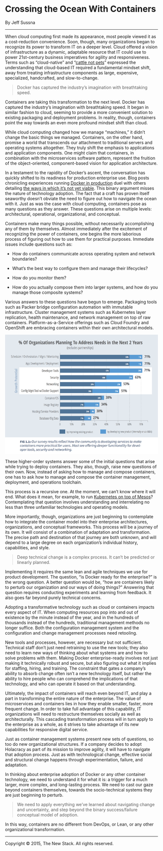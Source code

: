 # Crossing the Ocean With Containers
By Jeff Sussna

---
  
When cloud computing first made its appearance, most people viewed it as a cost-reduction convenience. Soon, though, many organizations began to recognize its power to transform IT on a deeper level. Cloud offered a vision of infrastructure as a dynamic, adaptable resource that IT could use to power 21st-century business imperatives for agility and responsiveness. Terms such as “cloud-native” and “[cattle not pets](http://thenewstack.io/pets-and-cattle-symbolize-servers-so-what-does-that-make-containers-chickens/)” expressed the understanding that cloud-based IT required a fundamental mindset shift, away from treating infrastructure components as large, expensive, specialized, handcrafted, and slow-to-change.

>  Docker has captured the industry’s imagination with breathtaking speed.

Containers are taking this transformation to the next level. Docker has captured the industry’s imagination with breathtaking speed. It began in similar fashion to cloud, seeming to provide a more convenient solution to existing packaging and deployment problems. In reality, though, containers point the way towards an even more profound mindset shift than cloud. 

While cloud computing changed how we manage “machines,” it didn’t change the basic things we managed. Containers, on the other hand, promise a world that transcends our attachment to traditional servers and operating systems altogether. They truly shift the emphasis to applications and application components. One might claim that containers, in combination with the microservices software pattern, represent the fruition of the object-oriented, component-based vision for application architecture. 

In a testament to the rapidity of Docker’s ascent, the conversation has quickly shifted to its readiness for production enterprise use. Blog posts chronicling experiences running [Docker in production](http://thenewstack.io/now-in-beta-rancher-labs-runs-docker-natively-in-production/) duel with others detailing [the ways in which it’s not yet viable](http://thenewstack.io/docker-production-environment-four-recent-examples-two-thumbs-no-go/). This binary argument misses the nature of technology adoption. The fact that a craft has proven itself seaworthy doesn’t obviate the need to figure out how to navigate the ocean with it. Just as was the case with cloud computing, containers pose as many questions as they answer. These questions arise on multiple levels: architectural, operational, organizational, and conceptual.

Containers make many things possible, without necessarily accomplishing any of them by themselves. Almost immediately after the excitement of recognizing the power of containers, one begins the more laborious process of figuring out how to use them for practical purposes. Immediate issues include questions such as:


* How do containers communicate across operating system and network boundaries? 

* What’s the best way to configure them and manage their lifecycles? 

* How do you monitor them? 

* How do you actually compose them into larger systems, and how do you manage those composite systems?

Various answers to these questions have begun to emerge. Packaging tools such as Packer bridge configuration automation with immutable infrastructure. Cluster management systems such as Kubernetes layer replication, health maintenance, and network management on top of raw containers. Platform-as-a-Service offerings such as Cloud Foundry and OpenShift are embracing containers within their own architectural models. 

![Percent of Organizations Planning to Address IT Needs](resource/CrossingTheOceanWithContainers/PercentOfOrganizationsPlanningToAddressNeeds_800.png)

These higher-order systems answer some of the initial questions that arise while trying to deploy containers. They also, though, raise new questions of their own. Now, instead of asking how to manage and compose containers, one has to ask how to manage and compose the container management, deployment, and operations toolchain.

This process is a recursive one. At the moment, we can’t know where it will end. What does it mean, for example, to run [Kubernetes on top of Mesos](http://thenewstack.io/mesosphere-now-includes-kubernetes-for-managing-clustered-containers/)? Contemplating that question involves understanding and interrelating no less than three unfamiliar technologies and operating models. 

More importantly, though, organizations are just beginning to contemplate how to integrate the container model into their enterprise architectures, organizations, and conceptual frameworks. This process will be a journey of its own. It will consist of a combination of adaptation and transformation. The precise path and destination of that journey are both unknown, and will depend to a large degree on each organization’s individual history, capabilities, and style.

>Deep technical change is a complex process. It can’t be predicted or linearly planned. 

Implementing it requires the same lean and agile techniques we use for product development. The question, “is Docker ready for the enterprise?” is the wrong question. A better question would be, “how are containers likely to perturb our organization and our ways of doing things?” Answering that question requires conducting experiments and learning from feedback. It also goes far beyond purely technical concerns. 

Adopting a transformative technology such as cloud or containers impacts every aspect of IT. When computing resources pop into and out of existence by the minute instead of the year, and in the hundreds of thousands instead of the hundreds, traditional management methods no longer suffice. Both the configuration management system and the configuration and change management processes need retooling.

New tools and processes, however, are necessary but not sufficient. Technical staff don’t just need retraining to use the new tools; they also need to learn new ways of thinking about what systems are and how to solve problems with them. Making Docker enterprise-ready involves not just making it technically robust and secure, but also figuring out what it implies for staffing, hiring, and training. The constraint that gates a company’s ability to absorb change often isn’t a new technology itself, but rather the ability to hire people who can comprehend the implications of that technology, and who can operate it based on that understanding.

Ultimately, the impact of containers will reach even beyond IT, and play a part in transforming the entire nature of the enterprise. The value of microservices and containers lies in how they enable smaller, faster, more frequent change. In order to take full advantage of this capability, IT organizations will need to restructure themselves socially as well as architecturally. This cascading transformation process will in turn apply to the enterprise as a whole, as it strives to take advantage of its new capabilities for responsive digital service.

Just as container management systems present new sets of questions, so too do new organizational structures. If a company decides to adopt Holacracy as part of its mission to improve agility, it will have to navigate that adoption process. Just as with technological change, effective social and structural change happens through experimentation, failure, and adaptation.

In thinking about enterprise adoption of Docker or any other container technology, we need to understand it for what it is: a trigger for a much larger, more complex, and long-lasting process. We need to cast our gaze beyond containers themselves, towards the socio-technical systems they are just beginning to perturb. 

>We need to apply everything we’ve learned about navigating change and uncertainty, and step beyond the binary success/failure conceptual model of adoption. 

In this way, containers are no different from DevOps, or Lean, or any other organizational transformation.

---
Copyright &copy; 2015, The New Stack. All rights reserved.